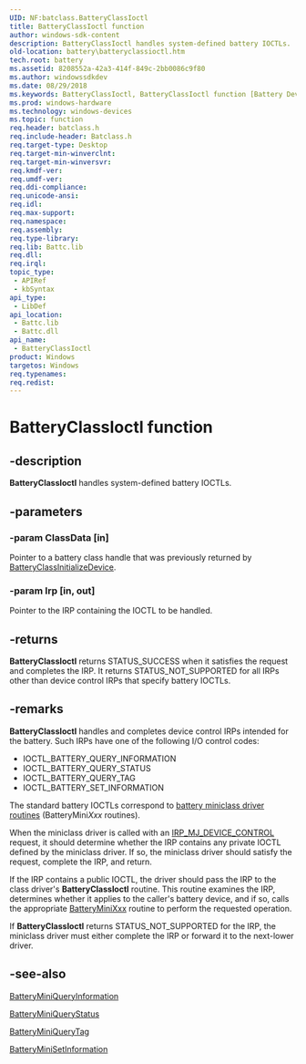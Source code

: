 ```yaml
---
UID: NF:batclass.BatteryClassIoctl
title: BatteryClassIoctl function
author: windows-sdk-content
description: BatteryClassIoctl handles system-defined battery IOCTLs.
old-location: battery\batteryclassioctl.htm
tech.root: battery
ms.assetid: 8208552a-42a3-414f-849c-2bb0086c9f80
ms.author: windowssdkdev
ms.date: 08/29/2018
ms.keywords: BatteryClassIoctl, BatteryClassIoctl function [Battery Devices], bat-rtn_bb0fcbcf-a26f-4f06-9f28-40bdc55b9d61.xml, batclass/BatteryClassIoctl, battery.batteryclassioctl
ms.prod: windows-hardware
ms.technology: windows-devices
ms.topic: function
req.header: batclass.h
req.include-header: Batclass.h
req.target-type: Desktop
req.target-min-winverclnt: 
req.target-min-winversvr: 
req.kmdf-ver: 
req.umdf-ver: 
req.ddi-compliance: 
req.unicode-ansi: 
req.idl: 
req.max-support: 
req.namespace: 
req.assembly: 
req.type-library: 
req.lib: Battc.lib
req.dll: 
req.irql: 
topic_type:
 - APIRef
 - kbSyntax
api_type:
 - LibDef
api_location:
 - Battc.lib
 - Battc.dll
api_name:
 - BatteryClassIoctl
product: Windows
targetos: Windows
req.typenames: 
req.redist: 
---
```


# BatteryClassIoctl function


## -description


<b>BatteryClassIoctl</b> handles system-defined battery IOCTLs.


## -parameters




### -param ClassData [in]

Pointer to a battery class handle that was previously returned by <a href="https://msdn.microsoft.com/en-us/library/Ff536266(v=VS.85).aspx">BatteryClassInitializeDevice</a>.


### -param Irp [in, out]

Pointer to the IRP containing the IOCTL to be handled.


## -returns



<b>BatteryClassIoctl</b> returns STATUS_SUCCESS when it satisfies the request and completes the IRP. It returns STATUS_NOT_SUPPORTED for all IRPs other than device control IRPs that specify battery IOCTLs. 




## -remarks



<b>BatteryClassIoctl</b> handles and completes device control IRPs intended for the battery. Such IRPs have one of the following I/O control codes: 

<ul>
<li>
IOCTL_BATTERY_QUERY_INFORMATION 

</li>
<li>
IOCTL_BATTERY_QUERY_STATUS

</li>
<li>
IOCTL_BATTERY_QUERY_TAG 

</li>
<li>
IOCTL_BATTERY_SET_INFORMATION

</li>
</ul>
The standard battery IOCTLs correspond to <a href="https://msdn.microsoft.com/en-us/library/Ff536286(v=VS.85).aspx">battery miniclass driver routines</a> (BatteryMini<i>Xxx</i> routines). 

When the miniclass driver is called with an <a href="https://msdn.microsoft.com/c6436b34-22bd-4e65-bfb0-b2c4d9962e29">IRP_MJ_DEVICE_CONTROL</a> request, it should determine whether the IRP contains any private IOCTL defined by the miniclass driver. If so, the miniclass driver should satisfy the request, complete the IRP, and return.

If the IRP contains a public IOCTL, the driver should pass the IRP to the class driver's <b>BatteryClassIoctl</b> routine. This routine examines the IRP, determines whether it applies to the caller's battery device, and if so, calls the appropriate <a href="https://msdn.microsoft.com/en-us/library/Ff536286(v=VS.85).aspx">BatteryMiniXxx</a> routine to perform the requested operation. 

If <b>BatteryClassIoctl</b> returns STATUS_NOT_SUPPORTED for the IRP, the miniclass driver must either complete the IRP or forward it to the next-lower driver.




## -see-also




<a href="https://msdn.microsoft.com/en-us/library/Ff536273(v=VS.85).aspx">BatteryMiniQueryInformation</a>



<a href="https://msdn.microsoft.com/en-us/library/Ff536274(v=VS.85).aspx">BatteryMiniQueryStatus</a>



<a href="https://msdn.microsoft.com/en-us/library/Ff536275(v=VS.85).aspx">BatteryMiniQueryTag</a>



<a href="https://msdn.microsoft.com/en-us/library/Ff536276(v=VS.85).aspx">BatteryMiniSetInformation</a>
 

 

